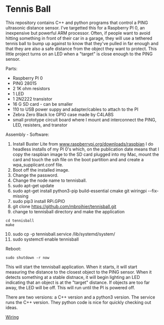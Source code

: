 # Tennis Ball 

This repository contains C++ and python programs that control a PING ultrasonic distance sensor. I've targetted this for a Raspberry PI 0, an inexpensive but powerful ARM processor.  Often, if people want to avoid hitting something in front of their car in a garage, they will use a tethered tennis ball to bump up against to know that they've pulled in far enough and that they are also a safe distance from the object they want to protect. This little project turns on an LED when a "target" is close enough to the PING sensor.

Parts:
  - Raspberry PI 0 
  - PING 28015
  - 2 1K ohm resistors
  - 1 LED
  - 1 2N2222 transistor
  - 16 G SD card - can be smaller
  - 110 to USB power suppy and adapter/cables to attach to the PI
  - Zebra Zero Black Ice GPIO case made by C4LABS
  - small prototype circuit board where I mount and interconnect the PING, LED, resisters, and transtor

Assembly - Software:
  1)  Install Buster Lite from www.raspberrypi.org/downloads/raspbian
      I do headless installs of my PI 0's which, on the publication date
      means that I copy the raspbian image to the SD card plugged into my
      Mac, mount the card and touch the ssh file on the boot partition and
      and create a wpa_supplicant.conf file.
  2)  Boot off the installed image.
  3)  Change the password.
  4)  Change the node name to tennisball.
  5)  sudo apt-get update
  6)  sudo apt-get install python3-pip build-essential cmake git wiringpi --fix-missing 
  7)  sudo pip3 install RPi.GPIO
  8)  git clone https://github.com/mbroihier/tennisball.git
  9)  change to tennisball directory and make the application

```
cd tennisball
make
```

 10)  sudo cp -p tennisball.service /lib/systemd/system/ 
 11)  sudo systemctl enable tennisball


Reboot:
```
sudo shutdown -r now

```
This will start the tennisball application.  When it starts, it will start measuring the distance to the closest object to the PING sensor.  When it detects something at a stable distnace, it will begin lighting an LED indicating that an object is at the "target" distance.  If objects are too far away, the LED will be off.  This will run until the PI is powered off.

There are two versions: a C++ version and a python3 version.  The service runs the C++ version.  They python code is nice for quickly checking out ideas.

[Wiring](tennisball.pdf)
